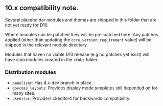 ## 10.x compatibility note.

Several placeholder modules and themes are shipped in this folder that are not yet ready for D10.

Where modules can be patched they will be pre-patched here. Any patches applied (other than updating the `core_version_requirement` value) will be shipped in the relevant module directory.

Modules that haven no viable D10 release (e.g no patches yet exist) will have stub modules created in the `stubs` folder.

### Distribution modules
* `panelizer`: Has 4.x-dev branch in place.
* `govcms8_layouts`: Provides display mode templates still depended on for many sites.
* `ckeditor`: Providers ckeditor4 for backwards compatibility.
